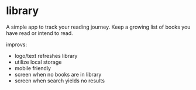 # library

A simple app to track your reading journey. Keep a growing list of books you have read or intend to read.

improvs:

- logo/text refreshes library
- utilize local storage
- mobile friendly
- screen when no books are in library
- screen when search yields no results
